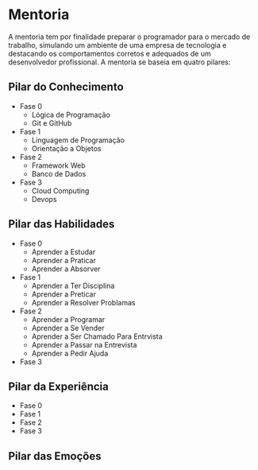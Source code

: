 # Mentoria

A mentoria tem por finalidade preparar o programador para o mercado de trabalho, simulando um ambiente de uma empresa de tecnologia e destacando os comportamentos corretos e adequados de um desenvolvedor profissional. A mentoria se baseia em quatro pilares:

## Pilar do Conhecimento

* Fase 0
   - Lógica de Programação
   - Git e GitHub
* Fase 1
   - Linguagem de Programação
   - Orientação a Objetos 
* Fase 2
   - Framework Web 
   - Banco de Dados
* Fase 3
   - Cloud Computing
   - Devops

## Pilar das Habilidades

* Fase 0
   - Aprender a Estudar
   - Aprender a Praticar
   - Aprender a Absorver
* Fase 1
   - Aprender a Ter Disciplina
   - Aprender a Preticar
   - Aprender a Resolver Problamas
* Fase 2
   - Aprender a Programar
   - Aprender a Se Vender
   - Aprender a Ser Chamado Para Entrvista
   - Aprender a Passar na Entrevista
   - Aprender a Pedir Ajuda
* Fase 3

## Pilar da Experiência

* Fase 0
* Fase 1
* Fase 2
* Fase 3

## Pilar das Emoções
